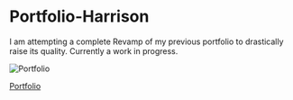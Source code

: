 # Portfolio-Harrison

I am attempting a complete Revamp of my previous portfolio to drastically raise its quality. Currently a work in progress.

![Portfolio](https://harrison-oliner.github.io/Portfolio-Harrison/)

[Portfolio](https://harrison-oliner.github.io/Portfolio-Harrison/)
